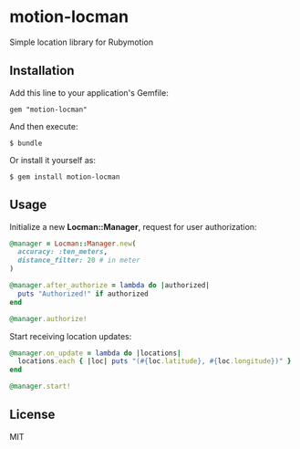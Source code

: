 # motion-locman

Simple location library for Rubymotion

## Installation

Add this line to your application's Gemfile:

    gem "motion-locman"

And then execute:

    $ bundle

Or install it yourself as:

    $ gem install motion-locman

## Usage

Initialize a new **Locman::Manager**, request for user authorization:

```ruby
@manager = Locman::Manager.new(
  accuracy: :ten_meters,
  distance_filter: 20 # in meter
)

@manager.after_authorize = lambda do |authorized|
  puts "Authorized!" if authorized
end

@manager.authorize!
```

Start receiving location updates:

```ruby
@manager.on_update = lambda do |locations|
  locations.each { |loc| puts "(#{loc.latitude}, #{loc.longitude})" }
end

@manager.start!
```

## License

MIT
